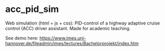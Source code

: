 # acc_pid_sim
Web simulation (html + js + css): PID-control of a highway adaptive cruise control (ACC) driver assistant. Made for academic teaching.

See demo here: https://www.imes.uni-hannover.de/fileadmin/imes/lectures/Bachelorprojekt/index.htm

